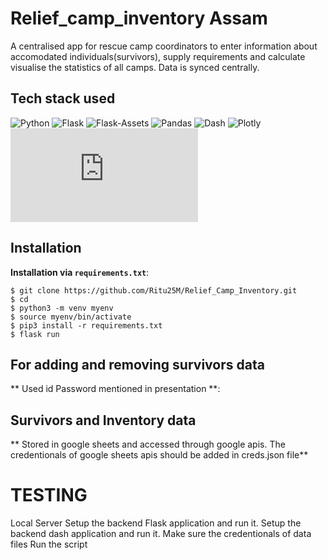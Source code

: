 # Relief_camp_inventory Assam
A centralised app for rescue camp coordinators to enter information about accomodated individuals(survivors), supply requirements and calculate visualise the statistics of all camps. Data is synced centrally. 

## Tech stack used

![Python](https://img.shields.io/badge/Python-^3.8-blue.svg?logo=python&longCache=true&logoColor=white&colorB=5e81ac&style=flat-square&colorA=4c566a)
![Flask](https://img.shields.io/badge/Flask-1.1.2-blue.svg?longCache=true&logo=flask&style=flat-square&logoColor=white&colorB=5e81ac&colorA=4c566a)
![Flask-Assets](https://img.shields.io/badge/Flask--Assets-v2.0-blue.svg?longCache=true&logo=flask&style=flat-square&logoColor=white&colorB=5e81ac&colorA=4c566a)
![Pandas](https://img.shields.io/badge/Pandas-v^1.0.0-blue.svg?longCache=true&logo=python&longCache=true&style=flat-square&logoColor=white&colorB=5e81ac&colorA=4c566a)
![Dash](https://img.shields.io/badge/Dash-v1.12.0-blue.svg?longCache=true&logo=python&longCache=true&style=flat-square&logoColor=white&colorB=5e81ac&colorA=4c566a)
![Plotly](https://img.shields.io/badge/Plotly-v4.8.1-blue.svg?longCache=true&logo=python&longCache=true&style=flat-square&logoColor=white&colorB=5e81ac&colorA=4c566a)
![gspread](https://gspread.readthedocs.io/en/latest/api.html)

## Installation

**Installation via `requirements.txt`**:

```shell
$ git clone https://github.com/Ritu25M/Relief_Camp_Inventory.git
$ cd 
$ python3 -m venv myenv
$ source myenv/bin/activate
$ pip3 install -r requirements.txt
$ flask run
```


## For adding and removing survivors data

** Used id Password mentioned in presentation **:

## Survivors and Inventory data
** Stored in google sheets and accessed through google apis. The credentionals of google sheets apis should be added in creds.json file**

# TESTING
Local Server
Setup the backend Flask application and run it.
Setup the backend dash application and run it.
Make sure the credentionals of data files
Run the script


